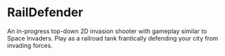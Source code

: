 # RailDefender

An in-progress top-down 2D invasion shooter with gameplay similar to Space Invaders. Play as a railroad tank frantically defending your city from invading forces.
